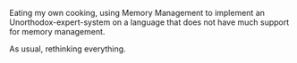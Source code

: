 Eating my own cooking, using Memory Management to implement an Unorthodox-expert-system on a language that does not have much support for memory management.

As usual, rethinking everything.
